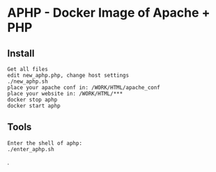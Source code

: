 # APHP - Docker Image of Apache + PHP

## Install

    Get all files
    edit new_aphp.php, change host settings
    ./new_aphp.sh
    place your apache conf in: /WORK/HTML/apache_conf
    place your website in: /WORK/HTML/***
    docker stop aphp
    docker start aphp

## Tools

    Enter the shell of aphp:
    ./enter_aphp.sh
    
.

